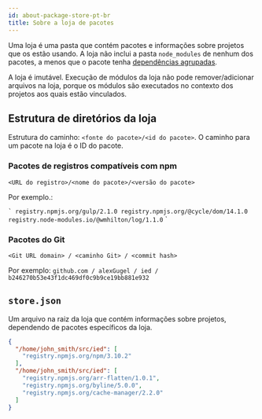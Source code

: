 ```yaml
---
id: about-package-store-pt-br
title: Sobre a loja de pacotes
---
```


Uma loja é uma pasta que contém pacotes e informações sobre projetos que os estão usando.
A loja não inclui a pasta `node_modules` de nenhum dos pacotes, a menos que o pacote tenha
[dependências agrupadas](https://docs.npmjs.com/files/package.json#bundleddependencies).

A loja é imutável. Execução de módulos da loja não pode remover/adicionar arquivos na loja,
porque os módulos são executados no contexto dos projetos aos quais estão vinculados.

## Estrutura de diretórios da loja

Estrutura do caminho: `<fonte do pacote>/<id do pacote>`. O caminho para um pacote na loja é o ID do pacote.

### Pacotes de registros compatíveis com npm

`<URL do registro>/<nome do pacote>/<versão do pacote>`

Por exemplo.:

`` `
registry.npmjs.org/gulp/2.1.0
registry.npmjs.org/@cycle/dom/14.1.0
registry.node-modules.io/@wmhilton/log/1.1.0
`` `

### Pacotes do Git

`<Git URL domain> / <caminho Git> / <commit hash>`

Por exemplo: `github.com / alexGugel / ied / b246270b53e43f1dc469df0c9b9ce19bb881e932`

## `store.json`

Um arquivo na raiz da loja que contém informações sobre projetos, dependendo de pacotes específicos da loja.


```json
{
  "/home/john_smith/src/ied": [
    "registry.npmjs.org/npm/3.10.2"
  ],
  "/home/john_smith/src/ied": [
    "registry.npmjs.org/arr-flatten/1.0.1",
    "registry.npmjs.org/byline/5.0.0",
    "registry.npmjs.org/cache-manager/2.2.0"
  ]
}
```
